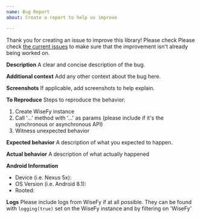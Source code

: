 ```yaml
---
name: Bug Report
about: Create a report to help us improve

---
```


Thank you for creating an issue to improve this library! Please check Please check [the current issues](https://github.com/isuPatches/WiseFy/issues) to make sure that the improvement isn't already being worked on.

**Description**
A clear and concise description of the bug.

**Additional context**
Add any other context about the bug here.

**Screenshots**
If applicable, add screenshots to help explain.

**To Reproduce**
Steps to reproduce the behavior:
1. Create WiseFy instance 
2. Call '...' method with '...' as params (please include if it's the synchronous or asynchronous API)
3. Witness unexpected behavior

**Expected behavior**
A description of what you expected to happen.

**Actual behavior**
A description of what actually happened 

**Android Information**
 - Device (i.e. Nexus 5x):
 - OS Version (i.e. Android 8.1):
- Rooted:

**Logs**
Please include logs from WiseFy if at all possible.  They can be found with `logging(true)` set on the WiseFy instance and by filtering on 'WiseFy'
